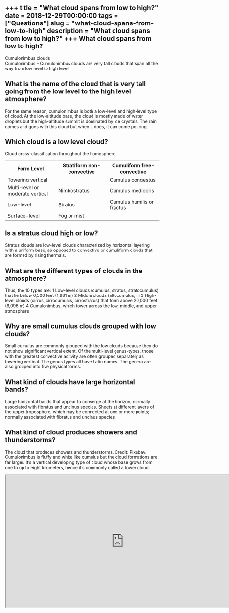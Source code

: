 +++
title = "What cloud spans from low to high?"
date = 2018-12-29T00:00:00
tags = ["Questions"]
slug = "what-cloud-spans-from-low-to-high"
description = "What cloud spans from low to high?"
+++
What cloud spans from low to high?
----------------------------------

Cumulonimbus clouds  
Cumulonimbus – Cumulonimbus clouds are very tall clouds that span all the way from low level to high level.

What is the name of the cloud that is very tall going from the low level to the high level atmosphere?
------------------------------------------------------------------------------------------------------

For the same reason, cumulonimbus is both a low-level and high-level type of cloud. At the low-altitude base, the cloud is mostly made of water droplets but the high-altitude summit is dominated by ice crystals. The rain comes and goes with this cloud but when it does, it can come pouring.

Which cloud is a low level cloud?
---------------------------------

Cloud cross-classification throughout the homosphere

<table><tr><th>Form Level</th><th>Stratiform non-convective</th><th>Cumuliform free-convective</th></tr><tr><td>Towering vertical</td><td></td><td>Cumulus congestus</td></tr><tr><td>Multi-level or moderate vertical</td><td>Nimbostratus</td><td>Cumulus mediocris</td></tr><tr><td>Low-level</td><td>Stratus</td><td>Cumulus humilis or fractus</td></tr><tr><td>Surface-level</td><td>Fog or mist</td><td></td></tr></table>

Is a stratus cloud high or low?
-------------------------------

Stratus clouds are low-level clouds characterized by horizontal layering with a uniform base, as opposed to convective or cumuliform clouds that are formed by rising thermals.

What are the different types of clouds in the atmosphere?
---------------------------------------------------------

Thus, the 10 types are: 1 Low-level clouds (cumulus, stratus, stratocumulus) that lie below 6,500 feet (1,981 m) 2 Middle clouds (altocumulus, ni 3 High-level clouds (cirrus, cirrocumulus, cirrostratus) that form above 20,000 feet (6,096 m) 4 Cumulonimbus, which tower across the low, middle, and upper atmosphere

Why are small cumulus clouds grouped with low clouds?
-----------------------------------------------------

Small cumulus are commonly grouped with the low clouds because they do not show significant vertical extent. Of the multi-level genus-types, those with the greatest convective activity are often grouped separately as towering vertical. The genus types all have Latin names. The genera are also grouped into five physical forms.

What kind of clouds have large horizontal bands?
------------------------------------------------

Large horizontal bands that appear to converge at the horizon; normally associated with fibratus and uncinus species. Sheets at different layers of the upper troposphere, which may be connected at one or more points; normally associated with fibratus and uncinus species.

What kind of cloud produces showers and thunderstorms?
------------------------------------------------------

The cloud that produces showers and thunderstorms. Credit: Pixabay. Cumulonimbus is fluffy and white like cumulus but the cloud formations are far larger. It’s a vertical developing type of cloud whose base grows from one to up to eight kilometers, hence it’s commonly called a tower cloud.

<iframe allow="accelerometer; autoplay; clipboard-write; encrypted-media; gyroscope; picture-in-picture" allowfullscreen="" class="__youtube_prefs__  epyt-is-override  no-lazyload" data-no-lazy="1" data-origheight="433" data-origwidth="770" data-skipgform_ajax_framebjll="" height="433" id="_ytid_89062" loading="lazy" src="https://www.youtube.com/embed/ajWXvopgm6U?enablejsapi=1&autoplay=0&cc_load_policy=0&cc_lang_pref=&iv_load_policy=1&loop=0&modestbranding=0&rel=1&fs=1&playsinline=0&autohide=2&theme=dark&color=red&controls=1&" title="YouTube player" width="770"></iframe>